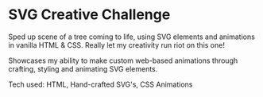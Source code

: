 # SVG Creative Challenge

Sped up scene of a tree coming to life, using SVG elements and animations in vanilla HTML & CSS. Really let my creativity run riot on this one!

Showcases my ability to make custom web-based animations through crafting, styling and animating SVG elements.

Tech used: HTML, Hand-crafted SVG's, CSS Animations
